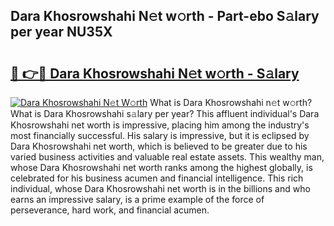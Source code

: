 ## Dara Khosrowshahi N𝚎t w𝚘rth - Part-ebo S𝚊lary per year NU35X

# <h2><a href="http://gc1s4ef.nevu.top/?p=Dara+Khosrowshahi">🔗 👉🔴 Dara Khosrowshahi N𝚎t w𝚘rth - S𝚊lary</a></h2>

[![Dara Khosrowshahi N𝚎t W𝚘rth](https://i.imgur.com/Oavwk0R.jpeg)](http://gc1s4ef.nevu.top/?p=Dara+Khosrowshahi)
What is Dara Khosrowshahi n𝚎t w𝚘rth? What is Dara Khosrowshahi s𝚊lary per year?
This affluent individual's Dara Khosrowshahi net worth is impressive, placing him among the industry's most financially successful. His salary is impressive, but it is eclipsed by Dara Khosrowshahi net worth, which is believed to be greater due to his varied business activities and valuable real estate assets. This wealthy man, whose Dara Khosrowshahi net worth ranks among the highest globally, is celebrated for his business acumen and financial intelligence. This rich individual, whose Dara Khosrowshahi net worth is in the billions and who earns an impressive salary, is a prime example of the force of perseverance, hard work, and financial acumen.
